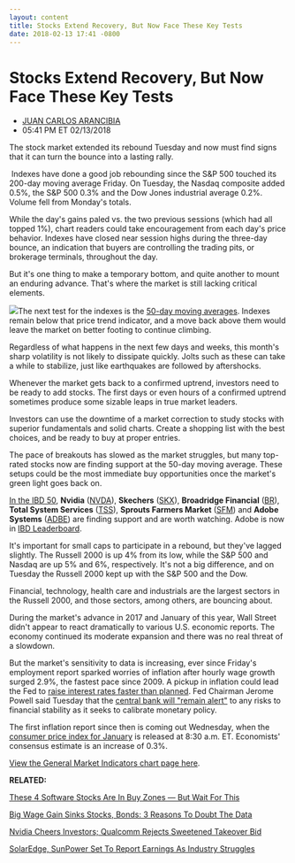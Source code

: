 ```yaml
---
layout: content
title: Stocks Extend Recovery, But Now Face These Key Tests
date: 2018-02-13 17:41 -0800
---
```



Stocks Extend Recovery, But Now Face These Key Tests
=====================================================




* [JUAN CARLOS ARANCIBIA](https://www.investors.com/author/arancibiaj/ "Posts by JUAN CARLOS ARANCIBIA")
* 05:41 PM ET 02/13/2018




The stock market extended its rebound Tuesday and now must find signs that it can turn the bounce into a lasting rally.




 Indexes have done a good job rebounding since the S&P 500 touched its 200-day moving average Friday. On Tuesday, the Nasdaq composite added 0.5%, the S&P 500 0.3% and the Dow Jones industrial average 0.2%. Volume fell from Monday's totals.


While the day's gains paled vs. the two previous sessions (which had all topped 1%), chart readers could take encouragement from each day's price behavior. Indexes have closed near session highs during the three-day bounce, an indication that buyers are controlling the trading pits, or brokerage terminals, throughout the day.


But it's one thing to make a temporary bottom, and quite another to mount an enduring advance. That's where the market is still lacking critical elements.


![](https://www.investors.com/wp-content/uploads/2018/02/MP_021318-292x300.png)The next test for the indexes is the [50-day moving averages](http://www.investors.com/how-to-invest/investors-corner/50-day-moving-average/). Indexes remain below that price trend indicator, and a move back above them would leave the market on better footing to continue climbing.


Regardless of what happens in the next few days and weeks, this month's sharp volatility is not likely to dissipate quickly. Jolts such as these can take a while to stabilize, just like earthquakes are followed by aftershocks.


Whenever the market gets back to a confirmed uptrend, investors need to be ready to add stocks. The first days or even hours of a confirmed uptrend sometimes produce some sizable leaps in true market leaders.


Investors can use the downtime of a market correction to study stocks with superior fundamentals and solid charts. Create a shopping list with the best choices, and be ready to buy at proper entries.


The pace of breakouts has slowed as the market struggles, but many top-rated stocks now are finding support at the 50-day moving average. These setups could be the most immediate buy opportunities once the market's green light goes back on.



[In the IBD 50](https://research.investors.com/stock-lists/ibd-50/), **Nvidia** ([NVDA](https://research.investors.com/quote.aspx?symbol=NVDA)), **Skechers** ([SKX](https://research.investors.com/quote.aspx?symbol=SKX)), **Broadridge Financial** ([BR](https://research.investors.com/quote.aspx?symbol=BR)), **Total System Services** ([TSS](https://research.investors.com/quote.aspx?symbol=TSS)), **Sprouts Farmers Market** ([SFM](https://research.investors.com/quote.aspx?symbol=SFM)) and **Adobe Systems** ([ADBE](https://research.investors.com/quote.aspx?symbol=ADBE)) are finding support and are worth watching. Adobe is now in [IBD Leaderboard](https://leaderboard.investors.com/Leaderboard/Leaders/default.aspx/Leaderboard/Leaders/default.aspx).


It's important for small caps to participate in a rebound, but they've lagged slightly. The Russell 2000 is up 4% from its low, while the S&P 500 and Nasdaq are up 5% and 6%, respectively. It's not a big difference, and on Tuesday the Russell 2000 kept up with the S&P 500 and the Dow.


Financial, technology, health care and industrials are the largest sectors in the Russell 2000, and those sectors, among others, are bouncing about.


During the market's advance in 2017 and January of this year, Wall Street didn't appear to react dramatically to various U.S. economic reports. The economy continued its moderate expansion and there was no real threat of a slowdown.


But the market's sensitivity to data is increasing, ever since Friday's employment report sparked worries of inflation after hourly wage growth surged 2.9%, the fastest pace since 2009. A pickup in inflation could lead the Fed to [raise interest rates faster than planned](https://www.investors.com/market-trend/the-big-picture/stocks-edge-up-nasdaq-up-7-4-in-january-will-large-caps-keep-leading/). Fed Chairman Jerome Powell said Tuesday that the [central bank will "remain alert"](https://www.bloomberg.com/news/articles/2018-02-13/powell-says-fed-will-be-alert-to-any-developing-financial-risks) to any risks to financial stability as it seeks to calibrate monetary policy.


The first inflation report since then is coming out Wednesday, when the [consumer price index for January](https://research.investors.com/economic-calendar/) is released at 8:30 a.m. ET. Economists' consensus estimate is an increase of 0.3%.


[View the General Market Indicators chart page here](https://www.investors.com/wp-content/uploads/2018/02/IBD1302152523GMI.pdf).


**RELATED:**


[These 4 Software Stocks Are In Buy Zones — But Wait For This](https://www.investors.com/market-trend/stock-market-today/s-watch-these-5-software-stocks/)


[Big Wage Gain Sinks Stocks, Bonds: 3 Reasons To Doubt The Data](https://www.investors.com/news/economy/wages-rise-at-fastest-pace-since-2009-as-economy-adds-200000-jobs-in-january/)


[Nvidia Cheers Investors; Qualcomm Rejects Sweetened Takeover Bid](https://www.investors.com/news/technology/nvidia-cheers-investors-qualcomm-rejects-sweetened-takeover-bid/)


[SolarEdge, SunPower Set To Report Earnings As Industry Struggles](https://www.investors.com/research/ibd-industry-themes/solaredge-sunpower-set-to-report-earnings-as-industry-struggles/)




